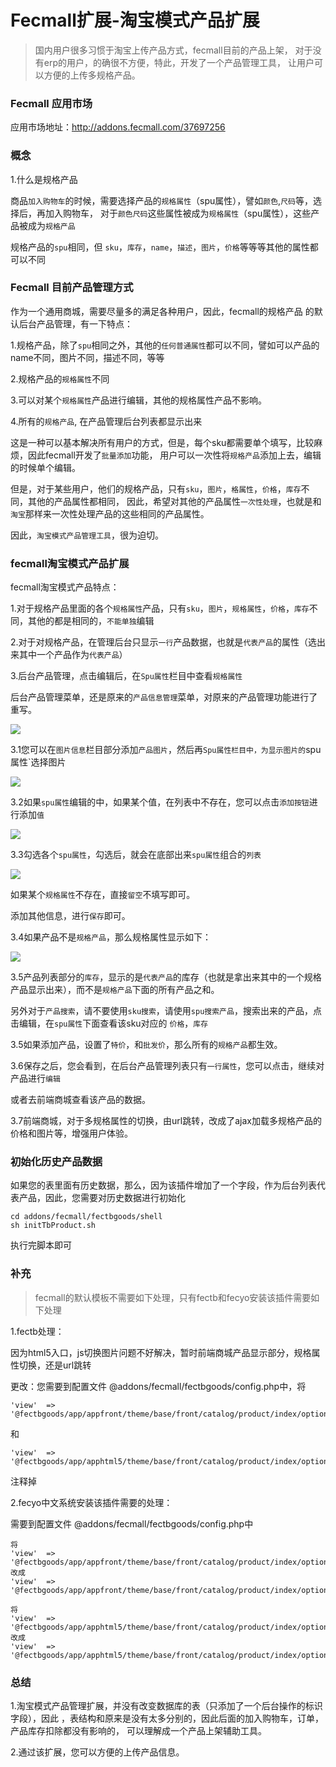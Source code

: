 Fecmall扩展-淘宝模式产品扩展
===============

> 国内用户很多习惯于淘宝上传产品方式，fecmall目前的产品上架，
对于没有erp的用户，的确很不方便，特此，开发了一个产品管理工具，
让用户可以方便的上传多规格产品。


### Fecmall 应用市场

应用市场地址：http://addons.fecmall.com/37697256

### 概念

1.什么是规格产品

商品`加入购物车`的时候，需要选择产品的`规格属性`（spu属性），譬如`颜色`,`尺码`等，选择后，再加入购物车，
对于`颜色尺码`这些属性被成为`规格属性`（spu属性），这些产品被成为`规格产品`

规格产品的`spu`相同，但 `sku`，`库存`，`name`，`描述`，`图片`，`价格`等等等其他的属性都可以不同


### Fecmall 目前产品管理方式

作为一个通用商城，需要尽量多的满足各种用户，因此，fecmall的规格产品
的默认后台产品管理，有一下特点：

1.规格产品，除了`spu`相同之外，其他的`任何普通属性`都可以不同，譬如可以产品的name不同，图片不同，描述不同，等等

2.规格产品的`规格属性`不同

3.可以对某个`规格属性`产品进行编辑，其他的规格属性产品不影响。

4.所有的`规格产品`, 在产品管理后台列表都显示出来

这是一种可以基本解决所有用户的方式，但是，每个sku都需要单个填写，比较麻烦，因此fecmall开发了`批量添加`功能，
用户可以一次性将`规格产品`添加上去，编辑的时候单个编辑。

但是，对于某些用户，他们的规格产品，只有`sku`，`图片`，`格属性`，`价格`，`库存`不同，其他的产品属性都相同，
因此，希望对其他的产品属性`一次性处理`，也就是和`淘宝`那样来一次性处理产品的这些相同的产品属性。

因此，`淘宝模式产品管理工具`，很为迫切。


### fecmall淘宝模式产品扩展

fecmall淘宝模式产品特点：

1.对于规格产品里面的各个`规格属性`产品，只有`sku`，`图片`，`规格属性`，`价格`，`库存`不同，其他的都是相同的，`不能单独`编辑

2.对于对规格产品，在管理后台只显示`一行`产品数据，也就是`代表产品`的属性（选出来其中一个产品作为`代表产品`）

3.后台产品管理，点击编辑后，在`Spu属性`栏目中查看`规格属性`

后台产品管理菜单，还是原来的`产品信息管理`菜单，对原来的产品管理功能进行了重写。


![](images/fectbgoods1.png)

3.1您可以在`图片信息`栏目部分添加`产品图片`，然后再`Spu属性栏目中，为显示图片的`spu属性`选择图片


![](images/fectbgoods2.png)


3.2如果`spu属性`编辑的中，如果某个值，在列表中不存在，您可以点击`添加按钮`进行添加`值`


![](images/fectbgoods4.png)


3.3勾选各个`spu属性`，勾选后，就会在底部出来`spu属性`组合的`列表`


![](images/fectbgoods5.png)


如果某个`规格属性`不存在，直接`留空`不填写即可。

添加其他信息，进行`保存`即可。


3.4如果产品不是`规格产品`，那么规格属性显示如下：

![](images/fectbgoods6.png)


3.5产品列表部分的`库存`，显示的是`代表产品`的库存（也就是拿出来其中的一个规格产品显示出来），而不是`规格产品`下面的所有产品之和。

另外对于`产品搜索`，请不要使用`sku搜索`，请使用`spu搜索产品`，搜索出来的产品，点击编辑，在`spu属性`下面查看该sku对应的
`价格`，`库存`

3.5如果添加产品，设置了`特价`，和`批发价`，那么所有的`规格产品`都生效。

3.6保存之后，您会看到，在后台产品管理列表只有`一行属性`，您可以点击，继续对产品进行`编辑`

或者去前端商城查看该产品的数据。

3.7前端商城，对于多规格属性的切换，由url跳转，改成了ajax加载多规格产品的价格和图片等，增强用户体验。


### 初始化历史产品数据


如果您的表里面有历史数据，那么，因为该插件增加了一个字段，作为后台列表代表产品，因此，您需要对历史数据进行初始化


```
cd addons/fecmall/fectbgoods/shell
sh initTbProduct.sh

```

执行完脚本即可



### 补充

> fecmall的默认模板不需要如下处理，只有fectb和fecyo安装该插件需要如下处理

1.fectb处理：

因为html5入口，js切换图片问题不好解决，暂时前端商城产品显示部分，规格属性切换，还是url跳转

更改：您需要到配置文件 @addons/fecmall/fectbgoods/config.php中，将

```
'view'	=> '@fectbgoods/app/appfront/theme/base/front/catalog/product/index/options.php',
```

和 


```
'view'	=> '@fectbgoods/app/apphtml5/theme/base/front/catalog/product/index/options.php',
```

注释掉



2.fecyo中文系统安装该插件需要的处理：

需要到配置文件 @addons/fecmall/fectbgoods/config.php中


```
将
'view'	=> '@fectbgoods/app/appfront/theme/base/front/catalog/product/index/options.php',
改成
'view'	=> '@fectbgoods/app/appfront/theme/base/front/catalog/product/index/options_yo.php',

```


```
将
'view'	=> '@fectbgoods/app/apphtml5/theme/base/front/catalog/product/index/options.php',
改成
'view'	=> '@fectbgoods/app/apphtml5/theme/base/front/catalog/product/index/options_yo.php',

```





### 总结

1.淘宝模式产品管理扩展，并没有改变数据库的表（只添加了一个后台操作的标识字段），因此
，表结构和原来是没有太多分别的，因此后面的加入购物车，订单，产品库存扣除都没有影响的，
可以理解成一个产品上架辅助工具。

2.通过该扩展，您可以方便的上传产品信息。










